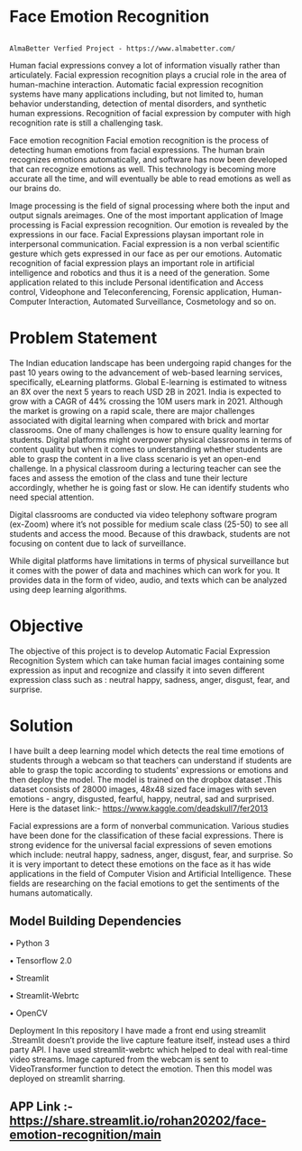 # Face Emotion Recognition 


                                                                 AlmaBetter Verfied Project - https://www.almabetter.com/



Human facial expressions convey a lot of information visually rather than articulately. Facial expression recognition plays a crucial role in the area of human-machine interaction. Automatic facial expression recognition systems have many applications including, but not limited to, human behavior understanding, detection of mental disorders, and synthetic human expressions. Recognition of facial expression by computer with high recognition rate is still a challenging task.



Face emotion recognition Facial emotion recognition is the process of detecting human emotions from facial expressions. The human brain recognizes emotions automatically, and software has now been developed that can recognize emotions as well. This technology is becoming more accurate all the time, and will eventually be able to read emotions as well as our brains do.



Image processing is the field of signal processing where both the input and output signals areimages. One of the most important application of Image processing is Facial expression recognition. Our emotion is revealed by the expressions in our face. Facial Expressions playsan important role in interpersonal communication. Facial expression is a non verbal scientific gesture which gets expressed in our face as per our emotions. Automatic recognition of facial expression plays an important role in artificial intelligence and robotics and thus it is a need of the generation. Some application related to this include Personal identification and Access control, Videophone and Teleconferencing, Forensic application, Human-Computer Interaction, Automated Surveillance, Cosmetology and so on. 



# Problem Statement



The Indian education landscape has been undergoing rapid changes for the past 10 years owing to the advancement of web-based learning services, specifically, eLearning platforms. Global E-learning is estimated to witness an 8X over the next 5 years to reach USD 2B in 2021. India is expected to grow with a CAGR of 44% crossing the 10M users mark in 2021. Although the market is growing on a rapid scale, there are major challenges associated with digital learning when compared with brick and mortar classrooms. One of many challenges is how to ensure quality learning for students. Digital platforms might overpower physical classrooms in terms of content quality but when it comes to understanding whether students are able to grasp the content in a live class scenario is yet an open-end challenge. In a physical classroom during a lecturing teacher can see the faces and assess the emotion of the class and tune their lecture accordingly, whether he is going fast or slow. He can identify students who need special attention.



Digital classrooms are conducted via video telephony software program (ex-Zoom) where it’s not possible for medium scale class (25-50) to see all students and access the mood. Because of this drawback, students are not focusing on content due to lack of surveillance.



While digital platforms have limitations in terms of physical surveillance but it comes with the power of data and machines which can work for you. It provides data in the form of video, audio, and texts which can be analyzed using deep learning algorithms.



# Objective



The objective of this project is to develop Automatic Facial Expression Recognition System which can take human facial images containing some expression as input and recognize and classify it into seven different expression class such as : neutral happy, sadness, anger, disgust, fear, and surprise.



# Solution



I have built a deep learning model which detects the real time emotions of students through a webcam so that teachers can understand if students are able to grasp the topic according to students' expressions or emotions and then deploy the model. The model is trained on the dropbox dataset .This dataset consists of 28000 images, 48x48 sized face images with seven emotions - angry, disgusted, fearful, happy, neutral, sad and surprised. Here is the dataset link:- https://www.kaggle.com/deadskull7/fer2013



Facial expressions are a form of nonverbal communication. Various studies have been done for the classification of these facial expressions. There is strong evidence for the universal facial expressions of seven emotions which include: neutral happy, sadness, anger, disgust, fear, and surprise. So it is very important to detect these emotions on the face as it has wide applications in the field of Computer Vision and Artificial Intelligence. These fields are researching on the facial emotions to get the sentiments of the humans automatically.



## Model Building Dependencies 



• Python 3



• Tensorflow 2.0



• Streamlit



• Streamlit-Webrtc



• OpenCV



Deployment In this repository I have made a front end using streamlit .Streamlit doesn’t provide the live capture feature itself, instead uses a third party API. I have used streamlit-webrtc which helped to deal with real-time video streams. Image captured from the webcam is sent to VideoTransformer function to detect the emotion. Then this model was deployed on streamlit sharring. 



## APP Link :- https://share.streamlit.io/rohan20202/face-emotion-recognition/main 
